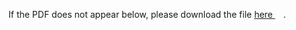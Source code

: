 If the PDF does not appear below, please download the file [here <img src="https://upload.wikimedia.org/wikipedia/commons/6/64/Icon_External_Link.png" width="13px"/>](out/syllabus/Math%20Camp%202022%20Syllabus.pdf).

<object data="out/syllabus/Math%20Camp%202022%20Syllabus.pdf" type="application/pdf" width="100%"  style="height:100vh" >
    <embed src="out/syllabus/Math%20Camp%202022%20Syllabus.pdf#pagemode=0&navpanes=0"></embed>
</object>
